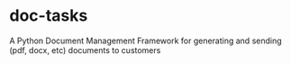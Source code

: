 # doc-tasks
A Python Document Management Framework for generating and sending (pdf, docx, etc) documents to customers
